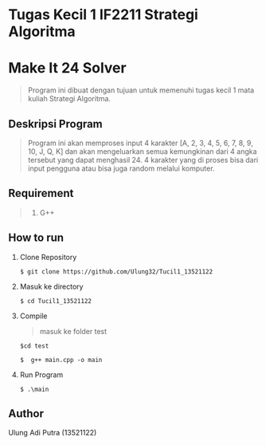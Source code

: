 # Tugas Kecil 1 IF2211 Strategi Algoritma
# Make It 24 Solver
> Program ini dibuat dengan tujuan untuk memenuhi tugas kecil 1 mata kuliah Strategi Algoritma.

## Deskripsi Program
> Program ini akan memproses input 4 karakter [A, 2, 3, 4, 5, 6, 7, 8, 9, 10, J, Q, K] dan akan mengeluarkan semua kemungkinan dari 4 angka tersebut yang dapat menghasil 24. 4 karakter yang di proses bisa dari input pengguna atau bisa juga random melalui komputer. 

## Requirement
> 1. G++

## How to run
1. Clone Repository
    ```
    $ git clone https://github.com/Ulung32/Tucil1_13521122
    ```
2. Masuk ke directory 
    ```
    $ cd Tucil1_13521122
    ```
3. Compile
    >masuk ke folder test
    ```
    $cd test
    ```
    ```
    $  g++ main.cpp -o main
    ```
4. Run Program
    ```
    $ .\main
    ```
## Author
Ulung Adi Putra (13521122)